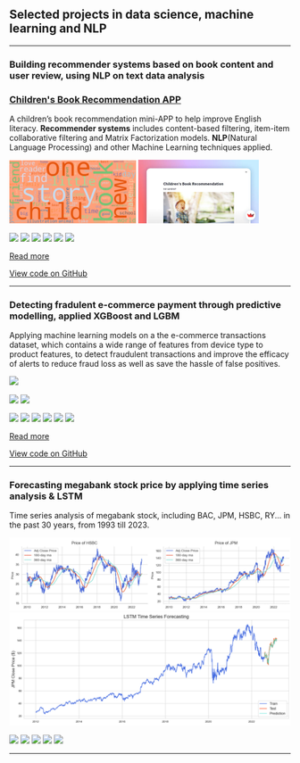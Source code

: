 ## Selected projects in data science, machine learning and NLP

---

### Building recommender systems based on book content and user review, using NLP on text data analysis

### [Children's Book Recommendation APP](https://sh-children-book-recommend.streamlit.app/)

A children’s book recommendation mini-APP to help improve English literacy. **Recommender systems** includes content-based filtering, item-item collaborative filtering and Matrix Factorization models. **NLP**(Natural Language Processing) and other Machine Learning techniques applied.


<img src="images/book_word_cloud.png" width=45% /> [<img src="images/bookapp.jpeg" width=43% />](https://sh-children-book-recommend.streamlit.app/)


[![](https://img.shields.io/badge/NLP-lightgrey?logo=NLP)](#) [![](https://img.shields.io/badge/Recommender_Systems-lightgrey?logo=Recommender)](#) [![](https://img.shields.io/badge/sklearn-lightgrey?logo=scikitlearn)](#) [![](https://img.shields.io/badge/Python-lightgrey?logo=Python)](#) [![](https://img.shields.io/badge/Pandas-lightgrey?logo=Pandas)](#) [![](https://img.shields.io/badge/Streamlit-lightgrey?logo=Streamlit)](#)

[Read more](/book_recommend) 

[View code on GitHub](https://github.com/sl-huo/book-recommend)



---

### Detecting fradulent e-commerce payment through predictive modelling, applied XGBoost and LGBM

Applying machine learning models on a the e-commerce transactions dataset, which contains a wide range of features from device type to product features, to detect fraudulent transactions and improve the efficacy of alerts to reduce fraud loss as well as save the hassle of false positives.

<img src="https://github.com/sl-huo/payment-fraud-detection/blob/main/asset/cardtype.png?raw=true" />

<p align="left">
<img src="https://github.com/sl-huo/payment-fraud-detection/raw/main/asset/browser.png" width="58%" /> 
<img src="https://github.com/sl-huo/payment-fraud-detection/blob/main/asset/roc_curve.png?raw=true" width="30%" />
</p>


[![](https://img.shields.io/badge/sklearn-lightgrey?logo=scikitlearn)](#) [![](https://img.shields.io/badge/XGBoost-lightgrey?logo=xgboost)](#) [![](https://img.shields.io/badge/Jupyter-lightgrey?logo=Jupyter)](#) [![](https://img.shields.io/badge/Matplotlib-lightgrey?logo=Matplotlib)](#) [![](https://img.shields.io/badge/Seaborn-lightgrey?logo=Seaborn)](#) [![](https://img.shields.io/badge/Numpy-lightgrey?logo=Numpy)](#) 

[Read more](/fraud_detection)

[View code on GitHub](https://github.com/sl-huo/payment-fraud-detection)

---

### Forecasting megabank stock price by applying time series analysis & LSTM

Time series analysis of megabank stock, including BAC, JPM, HSBC, RY... in the past 30 years, from 1993 till 2023.

<img src="images/stock_ma.jpg" />

<img src="images/LSTMforecasting.png" />

[![](https://img.shields.io/badge/TensorFlow-lightgrey?logo=tensorflow)](#) [![](https://img.shields.io/badge/Keras-lightgrey?logo=keras)](#) [![](https://img.shields.io/badge/BeautifulSoup-lightgrey?logo=beautifulsoup)](#) [![](https://img.shields.io/badge/yahoo-lightgrey?logo=Yahoo)](#) [![](https://img.shields.io/badge/Statsmodels-lightgrey?logo=statsmodels)](#) 


---




<!-- --- -->
<p style="font-size:11px"></p>
<!-- Remove above link if you don't want to attibute -->
